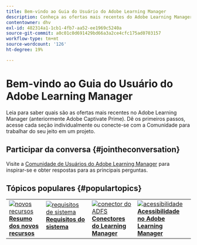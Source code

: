 ```yaml
---
title: Bem-vindo ao Guia do Usuário do Adobe Learning Manager
description: Conheça as ofertas mais recentes do Adobe Learning Manager (anteriormente Adobe Captivate Prime). Dê os primeiros passos, acesse cada seção individualmente ou conecte-se com a Comunidade para trabalhar do seu jeito em um projeto.
contentowner: dhv
exl-id: 482314a1-1cb1-4fb7-aa52-ee1969c5240a
source-git-commit: a0c01c0d691429bd66a3a2ce4cfc175ad0703157
workflow-type: tm+mt
source-wordcount: '126'
ht-degree: 19%

---
```


# Bem-vindo ao Guia do Usuário do Adobe Learning Manager

Leia para saber quais são as ofertas mais recentes no Adobe Learning Manager (anteriormente Adobe Captivate Prime). Dê os primeiros passos, acesse cada seção individualmente ou conecte-se com a Comunidade para trabalhar do seu jeito em um projeto.

## Participar da conversa {#jointheconversation}

Visite a [Comunidade de Usuários do Adobe Learning Manager](https://community.adobe.com/t5/adobe-learning-manager/ct-p/ct-captivate-prime?page=1&amp;sort=latest_replies&amp;lang=all&amp;tabid=all) para inspirar-se e obter respostas para as principais perguntas.

## Tópicos populares {#populartopics}

<table style="table-layout:fixed">
 <tbody>
  <tr>
   <td>
    <a href="whats-new.md">
    <img alt="novos recursos" src="assets/prime-new.jpeg">
    </a>
    <div>
    <a href="whats-new.md"><strong>Resumo dos novos recursos</strong></a>
    </div>
   </td>
   <td>
    <a href="system-requirements.md">
    <img alt="requisitos de sistema" src="assets/prime-reqs.jpeg">
    </a>
    <a href="whats-new.md"><strong>Requisitos do sistema </strong></a>
    </p>
   </td>
   <td>
    <a href="integration-admin/feature-summary/connectors.md">
    <img alt="conector do ADFS" src="assets/prime-connector.jpeg">
    </a>
    <div>
    <a href="integration-admin/feature-summary/connectors.md"><strong>Conectores do Learning Manager</strong></a>
    </div>
   </td>
   <td>
    <a href="accessibility-learning-manager.md">
    <img alt="acessibilidade" src="assets/prime-accessibility.jpeg">
    </a>
    <div>
    <a href="accessibility-learning-manager.md"><strong>Acessibilidade no Adobe Learning Manager</strong></a>
    </div>
   </td>
  </tr>
 </tbody>
</table>
